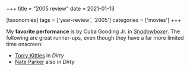 +++
title = "2005 review"
date = 2021-01-13

[taxonomies]
tags = ['year-review', '2005']
categories = ['movies']
+++

My **favorite performance** is by Cuba Gooding Jr. in *[Shadowboxer]*.
The following are great runner-ups,
even though they have a far more limited time onscreen:

- [Torry Kittles] in *Dirty*
- [Nate Parker] also in *Dirty*

[Shadowboxer]: @/shadowboxer.md
[Torry Kittles]: https://en.wikipedia.org/wiki/Tory_Kittles
[Nate Parker]: https://en.wikipedia.org/wiki/Nate_Parker
